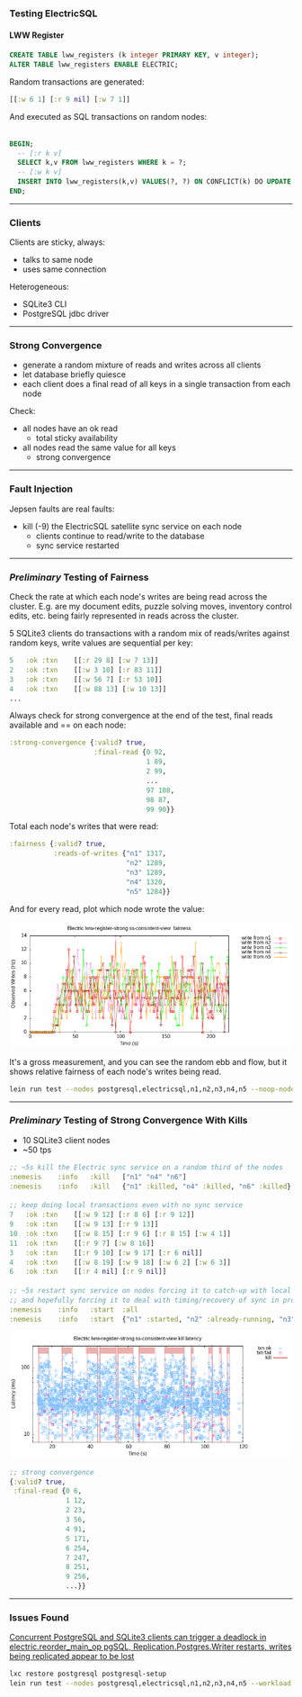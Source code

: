### Testing ElectricSQL

#### LWW Register

```sql
CREATE TABLE lww_registers (k integer PRIMARY KEY, v integer);
ALTER TABLE lww_registers ENABLE ELECTRIC;
```

Random transactions are generated:

```clj
[[:w 6 1] [:r 9 nil] [:w 7 1]]
```

And executed as SQL transactions on random nodes:

```sql

BEGIN;
  -- [:r k v]
  SELECT k,v FROM lww_registers WHERE k = ?;
  -- [:w k v]
  INSERT INTO lww_registers(k,v) VALUES(?, ?) ON CONFLICT(k) DO UPDATE SET v = ?;
END;
```

----

### Clients

Clients are sticky, always:
  - talks to same node
  - uses same connection

Heterogeneous:
  - SQLite3 CLI
  - PostgreSQL jdbc driver

----

### Strong Convergence

- generate a random mixture of reads and writes across all clients
- let database briefly quiesce
- each client does a final read of all keys in a single transaction from each node

Check:

  - all nodes have an ok read
    - total sticky availability
  - all nodes read the same value for all keys
    - strong convergence

----

### Fault Injection

Jepsen faults are real faults:

  - kill (-9) the ElectricSQL satellite sync service on each node
    - clients continue to read/write to the database
    - sync service restarted

----

### ***Preliminary*** Testing of Fairness

Check the rate at which each node's writes are being read across the cluster.
E.g. are my document edits, puzzle solving moves, inventory control edits, etc. being fairly represented in reads across the cluster.

5 SQLite3 clients do transactions with a random mix of reads/writes against random keys, write values are sequential per key:
```clj
5	:ok	:txn	[[:r 29 8] [:w 7 13]]
2	:ok	:txn	[[:w 3 10] [:r 83 11]]
3	:ok	:txn	[[:w 56 7] [:r 53 10]]
4	:ok	:txn	[[:w 88 13] [:w 10 13]]
...
```

Always check for strong convergence at the end of the test, final reads available and == on each node:
```clj
:strong-convergence {:valid? true,
                     :final-read {0 92,
                                  1 89,
                                  2 99,
                                  ...
                                  97 108,
                                  98 87,
                                  99 90}}
```

Total each node's writes that were read:
```clj
:fairness {:valid? true,
           :reads-of-writes {"n1" 1317,
                             "n2" 1289,
                             "n3" 1289,
                             "n4" 1320,
                             "n5" 1284}}
```

And for every read, plot which node wrote the value:

![Fairness](fairness.png)

It's a gross measurement, and you can see the random ebb and flow, but it shows relative fairness of each node's writes being read.

```bash
lein run test --nodes postgresql,electricsql,n1,n2,n3,n4,n5 --noop-nodes postgresql,electricsql --workload lww-register-strong --time-limit 200 --key-dist uniform --key-count 100 --max-writes-per-key 1000 --min-txn-length 2 --max-txn-length 2 --rate 50
```

----

### ***Preliminary*** Testing of Strong Convergence With Kills

- 10 SQLite3 client nodes
- ~50 tps

```clj
;; ~5s kill the Electric sync service on a random third of the nodes
:nemesis	:info	:kill	["n1" "n4" "n6"]
:nemesis	:info	:kill	{"n1" :killed, "n4" :killed, "n6" :killed}

;; keep doing local transactions even with no sync service
7	:ok	:txn	[[:w 9 12] [:r 8 6] [:r 9 12]]
9	:ok	:txn	[[:w 9 13] [:r 9 13]]
10	:ok	:txn	[[:w 8 15] [:r 9 6] [:r 8 15] [:w 4 1]]
11	:ok	:txn	[[:r 9 7] [:w 8 16]]
3	:ok	:txn	[[:r 9 10] [:w 9 17] [:r 6 nil]]
4	:ok	:txn	[[:w 8 19] [:w 9 18] [:w 6 2] [:w 6 3]]
6	:ok	:txn	[[:r 4 nil] [:r 9 nil]]

;; ~5s restart sync service on nodes forcing it to catch-up with local and remote writes,
;; and hopefully forcing it to deal with timing/recovery of sync in progress kills 😈 
:nemesis	:info	:start	:all
:nemesis	:info	:start	{"n1" :started, "n2" :already-running, "n3" :already-running, "n4" :started, ...}
```

![Strong Convergence with Kills](strong-convergence-kill-latency.png)

```clj
;; strong convergence
{:valid? true,
 :final-read {0 6,
              1 12,
              2 23,
              3 56,
              4 91,
              5 171,
              6 254,
              7 247,
              8 251,
              9 256,
              ...}}
```

----

### Issues Found

[Concurrent PostgreSQL and SQLite3 clients can trigger a deadlock in electric.reorder_main_op pgSQL, Replication.Postgres.Writer restarts, writes being replicated appear to be lost](https://github.com/electric-sql/electric/issues/919)

```bash
lxc restore postgresql postgresql-setup
lein run test --nodes postgresql,electricsql,n1,n2,n3,n4,n5 --workload lww-register-strong
```
